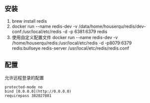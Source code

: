 ## 安装

1. brew install redis
2. docker run --name redis-dev -v /data/home/houserqu/redis/dev-conf:/usr/local/etc/redis -d -p 6381:6379 redis
3. 使用自定义配置文件
   docker run --name redis-dev -v /home/houserqu/redis:/usr/local/etc/redis -d -p8079:6379 redis:bullseye redis-server /usr/local/etc/redis/redis.conf

## 配置

允许远程登录的配置

```
protected-mode no
bind [0.0.0.0](http://0.0.0.0)
requirepass 382027881
```